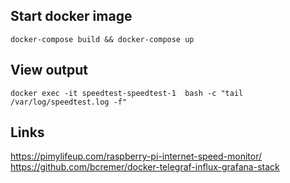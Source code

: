 
## Start docker image
```shell
docker-compose build && docker-compose up
```

## View output
```shell
docker exec -it speedtest-speedtest-1  bash -c "tail /var/log/speedtest.log -f"
```

## Links
https://pimylifeup.com/raspberry-pi-internet-speed-monitor/
https://github.com/bcremer/docker-telegraf-influx-grafana-stack
